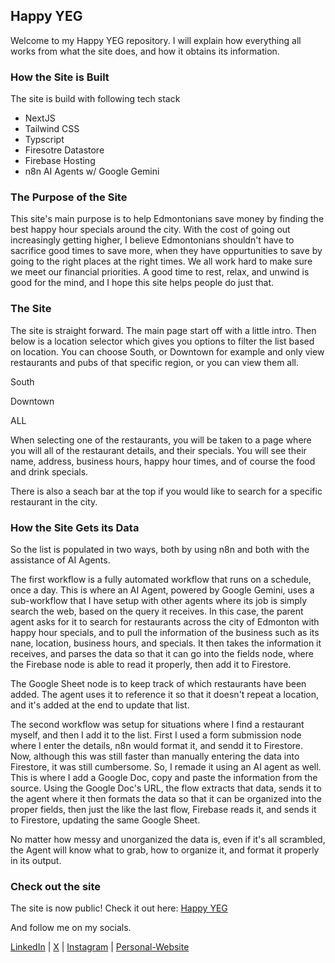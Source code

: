 ## Happy YEG

Welcome to my Happy YEG repository. I will explain how everything all works from what the site does, and how it obtains its information.

### How the Site is Built

The site is build with following tech stack

- NextJS
- Tailwind CSS
- Typscript
- Firesotre Datastore
- Firebase Hosting
- n8n AI Agents w/ Google Gemini

### The Purpose of the Site

This site's main purpose is to help Edmontonians save money by finding the best happy hour specials around the city. With the cost of going out increasingly getting higher, I believe Edmontonians shouldn't have to sacrifice good times to save more, when they have oppurtunities to save by going to the right places at the right times. We all work hard to make sure we meet our financial priorities. A good time to rest, relax, and unwind is good for the mind, and I hope this site helps people do just that.

### The Site

The site is straight forward. The main page start off with a little intro. Then below is a location selector which gives you options to filter the list based on location. You can choose South, or Downtown for example and only view restaurants and pubs of that specific region, or you can view them all.

South

Downtown

ALL

When selecting one of the restaurants, you will be taken to a page where you will all of the restaurant details, and their specials. You will see their name, address, business hours, happy hour times, and of course the food and drink specials.

There is also a seach bar at the top if you would like to search for a specific restaurant in the city.

### How the Site Gets its Data

So the list is populated in two ways, both by using n8n and both with the assistance of AI Agents.

The first workflow is a fully automated workflow that runs on a schedule, once a day. This is where an AI Agent, powered by Google Gemini, uses a sub-workflow that I have setup with other agents where its job is simply search the web, based on the query it receives. In this case, the parent agent asks for it to search for restaurants across the city of Edmonton with happy hour specials, and to pull the information of the business such as its nane, location, business hours, and specials. It then takes the information it receives, and parses the data so that it can go into the fields node, where the Firebase node is able to read it properly, then add it to Firestore.

The Google Sheet node is to keep track of which restaurants have been added. The agent uses it to reference it so that it doesn't repeat a location, and it's added at the end to update that list.

The second workflow was setup for situations where I find a restaurant myself, and then I add it to the list. First I used a form submission node where I enter the details, n8n would format it, and sendd it to Firestore. Now, although this was still faster than manually entering the data into Firestore, it was still cumbersome. So, I remade it using an AI agent as well. This is where I add a Google Doc, copy and paste the information from the source. Using the Google Doc's URL, the flow extracts that data, sends it to the agent where it then formats the data so that it can be organized into the proper fields, then just the like the last flow, Firebase reads it, and sends it to Firestore, updating the same Google Sheet.

No matter how messy and unorganized the data is, even if it's all scrambled, the Agent will know what to grab, how to organize it, and format it properly in its output.

### Check out the site

The site is now public! Check it out here: [Happy YEG](https://happyyeg.com)

And follow me on my socials.

[LinkedIn](https://www.linkedin.com/in/david-vasquez-yeg/) | [X](https://x.com/Dave53v) | [Instagram](https://www.instagram.com/david.vasq1/) | [Personal-Website](https://dvasquez.net)
